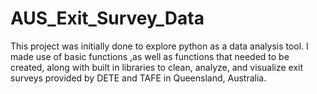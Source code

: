 # AUS_Exit_Survey_Data
This project was initially done to explore python as a data analysis tool. I made use of basic functions ,as well as functions that needed to be created, along with built in libraries to clean, analyze, and visualize exit surveys provided by DETE and TAFE in Queensland, Australia. 
